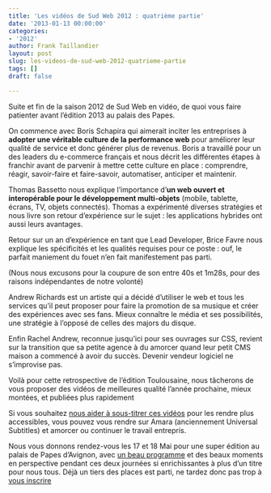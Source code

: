 ```yaml
---
title: 'Les vidéos de Sud Web 2012 : quatrième partie'
date: '2013-01-13 00:00:00'
categories:
- '2012'
author: Frank Taillandier
layout: post
slug: les-videos-de-sud-web-2012-quatrieme-partie
tags: []
draft: false

---
```

Suite et fin de la saison 2012 de Sud Web en vidéo, de quoi vous faire patienter avant l&rsquo;édition 2013 au palais des Papes.

On commence avec Boris Schapira qui aimerait inciter les entreprises à **adopter une véritable culture de la performance web** pour améliorer leur qualité de service et donc générer plus de revenus. Boris a travaillé pour un des leaders du e-commerce français et nous décrit les différentes étapes à franchir avant de parvenir à mettre cette culture en place : comprendre, réagir, savoir-faire et faire-savoir, automatiser, anticiper et maintenir.

Thomas Bassetto nous explique l&rsquo;importance d&rsquo;**un web ouvert et interopérable pour le développement multi-objets** (mobile, tablette, écrans, TV, objets connectés). Thomas a expérimenté diverses stratégies et nous livre son retour d&rsquo;expérience sur le sujet : les applications hybrides ont aussi leurs avantages.

Retour sur un an d&rsquo;expérience en tant que Lead Developer, Brice Favre nous explique les spécificités et les qualités requises pour ce poste : ouf, le parfait maniement du fouet n&rsquo;en fait manifestement pas parti.

(Nous nous excusons pour la coupure de son entre 40s et 1m28s, pour des raisons indépendantes de notre volonté)

Andrew Richards est un artiste qui a décidé d&rsquo;utiliser le web et tous les services qu&rsquo;il peut proposer pour faire la promotion de sa musique et créer des expériences avec ses fans. Mieux connaître le média et ses possibilités, une stratégie à l&rsquo;opposé de celles des majors du disque.

Enfin Rachel Andrew, reconnue jusqu&rsquo;ici pour ses ouvrages sur CSS, revient sur la transition que sa petite agence à du amorcer quand leur petit CMS maison a commencé à avoir du succès. Devenir vendeur logiciel ne s&rsquo;improvise pas.

Voilà pour cette retrospective de l&rsquo;édition Toulousaine, nous tâcherons de vous proposer des vidéos de meilleures qualité l&rsquo;année prochaine, mieux montées, et publiées plus rapidement

Si vous souhaitez [nous aider à sous-titrer ces vidéos][2] pour les rendre plus accessibles, vous pouvez vous rendre sur Amara (anciennement Universal Subtitles) et amorcer ou continuer le travail entrepris.

Nous vous donnons rendez-vous les 17 et 18 Mai pour une super édition au palais de Papes d&rsquo;Avignon, avec [un beau programme][3] et des beaux moments en perspective pendant ces deux journées si enrichissantes à plus d&rsquo;un titre pour nous tous. Déjà un tiers des places est parti, ne tardez donc pas trop à [vous inscrire][4]


 [2]: http://www.amara.org/fr/search/#/?q=Sud%20Web&video_lang=fr&langs=fr
 [3]: http://sudweb.fr/2013/#programme
 [4]: http://sudweb.fr/2013/#inscription

